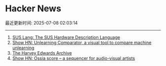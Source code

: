 # Hacker News

最近更新时间: 2025-07-08 02:03:14

--- 
1. [SUS Lang: The SUS Hardware Description Language](https://sus-lang.org/) 
2. [Show HN: Unlearning Comparator, a visual tool to compare machine unlearning](https://gnueaj.github.io/Machine-Unlearning-Comparator/) 
3. [The Harvey Edwards Archive](https://www.harveyedwards-archive.com) 
4. [Show HN: Ossia score – a sequencer for audio-visual artists](https://github.com/ossia/score) 
